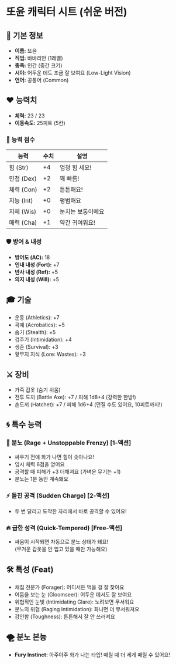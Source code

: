 # 또윤 캐릭터 시트 (쉬운 버전)

## 🧒 기본 정보
- **이름:** 또윤  
- **직업:** 바바리안 (1레벨)  
- **종족:** 인간 (중간 크기)  
- **시야:** 어두운 데도 조금 잘 보여요 (Low-Light Vision)  
- **언어:** 공통어 (Common)

## ❤️ 능력치
- **체력:** 23 / 23
- **이동속도:** 25피트 (5칸)

### 💪 능력 점수
| 능력 | 수치 | 설명 |
|------|------|------|
| 힘 (Str) | +4 | 엄청 힘 세요! |
| 민첩 (Dex) | +2 | 꽤 빠름! |
| 체력 (Con) | +2 | 튼튼해요! |
| 지능 (Int) | +0 | 평범해요 |
| 지혜 (Wis) | +0 | 눈치는 보통이에요 |
| 매력 (Cha) | +1 | 약간 귀여워요! |

### 🛡️ 방어 & 내성
- **방어도 (AC):** 18  
- **인내 내성 (Fort):** +7  
- **반사 내성 (Ref):** +5  
- **의지 내성 (Will):** +5

## 🎓 기술
- 운동 (Athletics): +7  
- 곡예 (Acrobatics): +5  
- 숨기 (Stealth): +5  
- 겁주기 (Intimidation): +4  
- 생존 (Survival): +3  
- 황무지 지식 (Lore: Wastes): +3

## ⚔️ 장비
- 가죽 갑옷 (숨기 쉬움)  
- 전투 도끼 (Battle Axe): +7 / 피해 1d8+4 (강력한 한방!)  
- 손도끼 (Hatchet): +7 / 피해 1d6+4 (던질 수도 있어요, 10피트까지!)

## 🌀 특수 능력

### 💢 분노 (Rage + Unstoppable Frenzy) [1-액션]
- 싸우기 전에 화가 나면 힘이 솟아나요!
- 임시 체력 6점을 얻어요
- 공격할 때 피해가 +3 더해져요 (가벼운 무기는 +1)
- 분노는 1분 동안 계속돼요

### ⚡ 돌진 공격 (Sudden Charge) [2-액션]
- 두 번 달리고 도착한 자리에서 바로 공격할 수 있어요!

### 🔥 급한 성격 (Quick-Tempered) [Free-액션]
- 싸움이 시작되면 자동으로 분노 상태가 돼요!  
(무거운 갑옷을 안 입고 있을 때만 가능해요)

## 🛠️ 특성 (Feat)
- 채집 전문가 (Forager): 어디서든 먹을 걸 잘 찾아요  
- 어둠을 보는 눈 (Gloomseer): 어두운 데서도 잘 보여요  
- 위협적인 눈빛 (Intimidating Glare): 노려보면 무서워요  
- 분노의 위협 (Raging Intimidation): 화나면 더 무서워져요  
- 강인함 (Toughness): 튼튼해서 잘 안 쓰러져요 

## 🌪️ 분노 본능
- **Fury Instinct:** 아주아주 화가 나는 타입! 때릴 때 더 세게 때릴 수 있어요!
